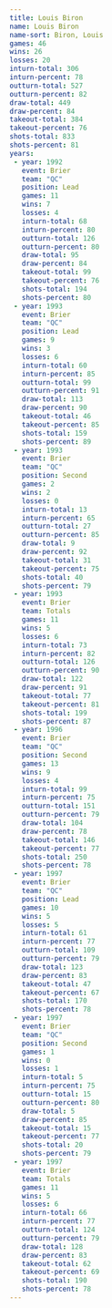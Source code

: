 ```yaml
---
title: Louis Biron
name: Louis Biron
name-sort: Biron, Louis
games: 46
wins: 26
losses: 20
inturn-total: 306
inturn-percent: 78
outturn-total: 527
outturn-percent: 82
draw-total: 449
draw-percent: 84
takeout-total: 384
takeout-percent: 76
shots-total: 833
shots-percent: 81
years:
 - year: 1992
   event: Brier
   team: "QC"
   position: Lead
   games: 11
   wins: 7
   losses: 4
   inturn-total: 68
   inturn-percent: 80
   outturn-total: 126
   outturn-percent: 80
   draw-total: 95
   draw-percent: 84
   takeout-total: 99
   takeout-percent: 76
   shots-total: 194
   shots-percent: 80
 - year: 1993
   event: Brier
   team: "QC"
   position: Lead
   games: 9
   wins: 3
   losses: 6
   inturn-total: 60
   inturn-percent: 85
   outturn-total: 99
   outturn-percent: 91
   draw-total: 113
   draw-percent: 90
   takeout-total: 46
   takeout-percent: 85
   shots-total: 159
   shots-percent: 89
 - year: 1993
   event: Brier
   team: "QC"
   position: Second
   games: 2
   wins: 2
   losses: 0
   inturn-total: 13
   inturn-percent: 65
   outturn-total: 27
   outturn-percent: 85
   draw-total: 9
   draw-percent: 92
   takeout-total: 31
   takeout-percent: 75
   shots-total: 40
   shots-percent: 79
 - year: 1993
   event: Brier
   team: Totals
   games: 11
   wins: 5
   losses: 6
   inturn-total: 73
   inturn-percent: 82
   outturn-total: 126
   outturn-percent: 90
   draw-total: 122
   draw-percent: 91
   takeout-total: 77
   takeout-percent: 81
   shots-total: 199
   shots-percent: 87
 - year: 1996
   event: Brier
   team: "QC"
   position: Second
   games: 13
   wins: 9
   losses: 4
   inturn-total: 99
   inturn-percent: 75
   outturn-total: 151
   outturn-percent: 79
   draw-total: 104
   draw-percent: 78
   takeout-total: 146
   takeout-percent: 77
   shots-total: 250
   shots-percent: 78
 - year: 1997
   event: Brier
   team: "QC"
   position: Lead
   games: 10
   wins: 5
   losses: 5
   inturn-total: 61
   inturn-percent: 77
   outturn-total: 109
   outturn-percent: 79
   draw-total: 123
   draw-percent: 83
   takeout-total: 47
   takeout-percent: 67
   shots-total: 170
   shots-percent: 78
 - year: 1997
   event: Brier
   team: "QC"
   position: Second
   games: 1
   wins: 0
   losses: 1
   inturn-total: 5
   inturn-percent: 75
   outturn-total: 15
   outturn-percent: 80
   draw-total: 5
   draw-percent: 85
   takeout-total: 15
   takeout-percent: 77
   shots-total: 20
   shots-percent: 79
 - year: 1997
   event: Brier
   team: Totals
   games: 11
   wins: 5
   losses: 6
   inturn-total: 66
   inturn-percent: 77
   outturn-total: 124
   outturn-percent: 79
   draw-total: 128
   draw-percent: 83
   takeout-total: 62
   takeout-percent: 69
   shots-total: 190
   shots-percent: 78
---
```

